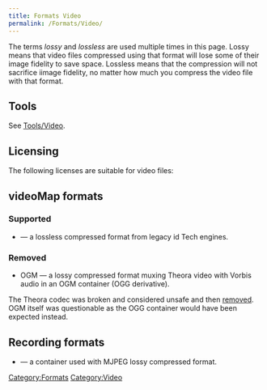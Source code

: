 ```yaml
---
title: Formats Video
permalink: /Formats/Video/
---
```


The terms <dfn>lossy</dfn> and <dfn>lossless</dfn> are used multiple
times in this page. Lossy means that video files compressed using that
format will lose some of their image fidelity to save space. Lossless
means that the compression will not sacrifice iimage fidelity, no matter
how much you compress the video file with that format.

## Tools

See [Tools/Video](Tools_Video "wikilink").

## Licensing

The following licenses are suitable for video files:

## videoMap formats

### Supported

- — a lossless compressed format from legacy id Tech engines.

### Removed

- OGM — a lossy compressed format muxing Theora video with Vorbis audio
  in an OGM container (OGG derivative).

The Theora codec was broken and considered unsafe and then
[removed](https://github.com/DaemonEngine/Daemon/pull/391). OGM itself
was questionable as the OGG container would have been expected instead.

## Recording formats

- — a container used with MJPEG lossy compressed format.

[Category:Formats](Category:Formats "wikilink")
[Category:Video](Category:Video "wikilink")